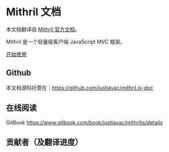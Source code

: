 # Mithril 文档

本文档翻译自 [Mithril 官方文档](http://mithril.js.org/getting-started.html)。

Mithril 是一个轻量级客户端 JavaScript MVC 框架。

[开始使用](https://justjavac.gitbooks.io/mithriljs/content/content/getting-started.html)

## Github

本文档源码托管在：https://github.com/justjavac/mithril.js-doc

## 在线阅读

GitBook https://www.gitbook.com/book/justjavac/mithriljs/details

## 贡献者（及翻译进度）

